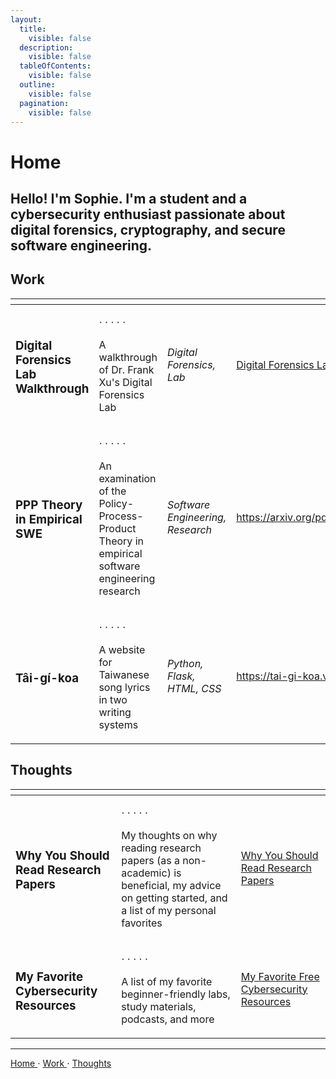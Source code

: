 ```yaml
---
layout:
  title:
    visible: false
  description:
    visible: false
  tableOfContents:
    visible: false
  outline:
    visible: false
  pagination:
    visible: false
---
```


# Home

## Hello! I'm Sophie. I'm a student and a cybersecurity enthusiast passionate about digital forensics, cryptography, and secure software engineering.

## Work

<table data-column-title-hidden data-view="cards"><thead><tr><th></th><th></th><th></th><th data-hidden data-card-target data-type="content-ref"></th></tr></thead><tbody><tr><td><h3>Digital Forensics Lab Walkthrough</h3></td><td><p>⋅ ⋅ ⋅ ⋅ ⋅ </p><p>A walkthrough of Dr. Frank Xu's Digital Forensics Lab</p></td><td><p></p><p><em>Digital Forensics, Lab</em></p></td><td><a href="https://app.gitbook.com/s/WaFS755Q4sf02CxLcghQ/digital-forensics-lab-walkthrough">Digital Forensics Lab Walkthrough</a></td></tr><tr><td><h3>PPP Theory in Empirical SWE</h3></td><td><p>⋅ ⋅ ⋅ ⋅ ⋅ </p><p>An examination of the Policy-Process-Product Theory in empirical software engineering research</p></td><td><p></p><p><em>Software Engineering, Research</em></p></td><td><a href="https://arxiv.org/pdf/2308.12387.pdf">https://arxiv.org/pdf/2308.12387.pdf</a></td></tr><tr><td><h3>Tâi-gí-koa</h3></td><td><p>⋅ ⋅ ⋅ ⋅ ⋅ </p><p>A website for Taiwanese song lyrics in two writing systems</p></td><td><p></p><p><em>Python, Flask, HTML, CSS</em></p></td><td><a href="https://tai-gi-koa.vercel.app/">https://tai-gi-koa.vercel.app/</a></td></tr></tbody></table>

## Thoughts

<table data-view="cards"><thead><tr><th></th><th></th><th data-hidden data-type="content-ref"></th></tr></thead><tbody><tr><td><h3>Why You Should Read Research Papers</h3></td><td><p>⋅ ⋅ ⋅ ⋅ ⋅</p><p>My thoughts on why reading research papers (as a non-academic) is beneficial, my advice on getting started, and a list of my personal favorites</p></td><td><a href="https://app.gitbook.com/s/s4QQPMntQ25hmJToKSOu/2024/why-you-should-read-research-papers">Why You Should Read Research Papers</a></td></tr><tr><td><h3>My Favorite Cybersecurity Resources</h3></td><td><p>⋅ ⋅ ⋅ ⋅ ⋅</p><p>A list of my favorite beginner-friendly labs, study materials, podcasts, and more</p></td><td><a href="https://app.gitbook.com/s/s4QQPMntQ25hmJToKSOu/2024/my-favorite-free-cybersecurity-resources">My Favorite Free Cybersecurity Resources</a></td></tr></tbody></table>

***

[Home ](https://app.gitbook.com/o/0kO27okC5uVB9ALX3rho/s/036xtfEIzcEdGegONXWM/)⋅ [Work ](https://app.gitbook.com/o/0kO27okC5uVB9ALX3rho/s/WaFS755Q4sf02CxLcghQ/)⋅ [Thoughts](https://app.gitbook.com/o/0kO27okC5uVB9ALX3rho/s/s4QQPMntQ25hmJToKSOu/)
